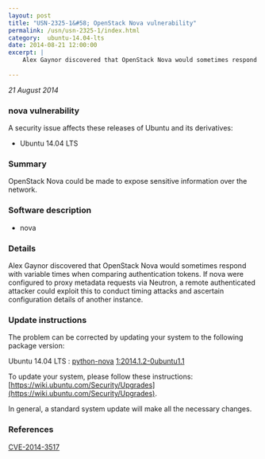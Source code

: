 ```yaml
---
layout: post
title: "USN-2325-1&#58; OpenStack Nova vulnerability"
permalink: /usn/usn-2325-1/index.html
category:  ubuntu-14.04-lts
date: 2014-08-21 12:00:00
excerpt: |
    Alex Gaynor discovered that OpenStack Nova would sometimes respond with variable times when comparing authentication tokens. If nova were configured to proxy metadata requests via Neutron, a remote authenticated attacker could exploit this to conduct timing attacks and ascertain configuration details of another instance. 
    
--- 
```

 
 

*21 August 2014*

### nova vulnerability

A security issue affects these releases of Ubuntu and its derivatives:

* Ubuntu 14.04 LTS

### Summary

OpenStack Nova could be made to expose sensitive information over the network.

### Software description

* nova 

### Details

Alex Gaynor discovered that OpenStack Nova would sometimes respond with variable times when comparing authentication tokens. If nova were configured to proxy metadata requests via Neutron, a remote authenticated attacker could exploit this to conduct timing attacks and ascertain configuration details of another instance. 

### Update instructions

The problem can be corrected by updating your system to the following package version:

Ubuntu 14.04 LTS
 : [python-nova](https://launchpad.net/ubuntu/+source/nova) <span> [1:2014.1.2-0ubuntu1.1](https://launchpad.net/ubuntu/+source/nova/1:2014.1.2-0ubuntu1.1) </span> 

To update your system, please follow these instructions: [https://wiki.ubuntu.com/Security/Upgrades](https://wiki.ubuntu.com/Security/Upgrades).

In general, a standard system update will make all the necessary changes. 

### References

 
 [CVE-2014-3517](http://people.ubuntu.com/~ubuntu-security/cve/CVE-2014-3517)
 

